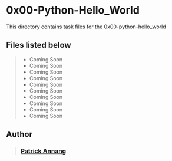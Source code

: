 # 0x00-Python-Hello_World

This directory contains task files for the 0x00-python-hello_world

## Files listed below
> * Coming Soon
> * Coming Soon
> * Coming Soon
> * Coming Soon
> * Coming Soon
> * Coming Soon
> * Coming Soon
> * Coming Soon
> * Coming Soon
> * Coming Soon

## Author
> ### [Patrick Annang](https://github.com/C-distin)